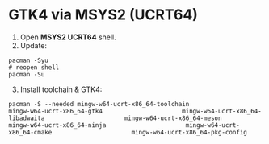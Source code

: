# GTK4 via MSYS2 (UCRT64)

1) Open **MSYS2 UCRT64** shell.
2) Update:
```
pacman -Syu
# reopen shell
pacman -Su
```
3) Install toolchain & GTK4:
```
pacman -S --needed mingw-w64-ucrt-x86_64-toolchain                      mingw-w64-ucrt-x86_64-gtk4                      mingw-w64-ucrt-x86_64-libadwaita                      mingw-w64-ucrt-x86_64-meson                      mingw-w64-ucrt-x86_64-ninja                      mingw-w64-ucrt-x86_64-cmake                      mingw-w64-ucrt-x86_64-pkg-config
```
